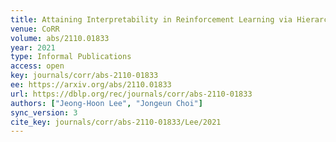 ```yaml
---
title: Attaining Interpretability in Reinforcement Learning via Hierarchical Primitive Composition.
venue: CoRR
volume: abs/2110.01833
year: 2021
type: Informal Publications
access: open
key: journals/corr/abs-2110-01833
ee: https://arxiv.org/abs/2110.01833
url: https://dblp.org/rec/journals/corr/abs-2110-01833
authors: ["Jeong-Hoon Lee", "Jongeun Choi"]
sync_version: 3
cite_key: journals/corr/abs-2110-01833/Lee/2021
---
```


